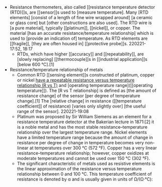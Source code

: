 - Resistance thermometers, also called [[resistance temperature detector (RTD)]]s, are [[sensor]]s used to [measure temperature]. Many [RTD elements] [consist of a length of fine wire wrapped around] [a ceramic or glass core] but [other constructions are also used]. The RTD wire is [a pure material], typically [[platinum]], [[nickel]], or copper. The material [has an accurate resistance/temperature relationship] which is used to [provide an indication of] temperature. As RTD elements are [[fragile]], [they are often housed in] [[protective probe]]s.
220221-17:52, 18:17
    - RTDs, which have higher [[accuracy]] and [[repeatability]], are [slowly replacing] [[thermocouple]]s in [[industrial application]]s [below 600 °C].[1]
- Resistance/temperature relationship of metals
    - Common RTD [[sensing element]]s constructed of platinum, copper or nickel [have a repeatable resistance versus temperature relationship (R vs T)](((6Mppb7_2q))) and [operating temperature range]([[operating temperature]]). The [R vs T relationship] is defined as [the amount of resistance change] of the sensor [per degree of temperature change].[1] The [relative change] in resistance ([[temperature coefficient]] of resistance) [varies only slightly over] [the useful range of the sensor].
220221-19:08
    - Platinum was proposed by Sir William Siemens as an element for a resistance temperature detector at the Bakerian lecture in 1871:[2] it is a noble metal and has the most stable resistance–temperature relationship over the largest temperature range. Nickel elements have a limited temperature range because the amount of change in resistance per degree of change in temperature becomes very non-linear at temperatures over 300 °C (572 °F). Copper has a very linear resistance–temperature relationship; however, copper oxidizes at moderate temperatures and cannot be used over 150 °C (302 °F).
    - The significant characteristic of metals used as resistive elements is the linear approximation of the resistance versus temperature relationship between 0 and 100 °C. This temperature coefficient of resistance is denoted by α and is usually given in units of Ω/(Ω·°C):
